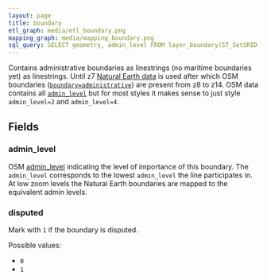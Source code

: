 ```yaml
---
layout: page
title: boundary
etl_graph: media/etl_boundary.png
mapping_graph: media/mapping_boundary.png
sql_query: SELECT geometry, admin_level FROM layer_boundary(ST_SetSRID('BOX3D(-20037508.34 -20037508.34, 20037508.34 20037508.34)'::box3d, 3857 ), 14)
---
```

Contains administrative boundaries as linestrings (no maritime boundaries yet) as linestrings.
Until z7 [Natural Earth data](http://www.naturalearthdata.com/downloads/10m-cultural-vectors/10m-admin-0-countries/)
is used after which OSM boundaries ([`boundary=administrative`](http://wiki.openstreetmap.org/wiki/Tag:boundary%3Dadministrative)) are present from z8 to z14.
OSM data contains all [`admin_level`](http://wiki.openstreetmap.org/wiki/Tag:boundary%3Dadministrative#admin_level)
but for most styles it makes sense to just style `admin_level=2` and `admin_level=4`.

## Fields

### admin_level

OSM [admin_level](http://wiki.openstreetmap.org/wiki/Tag:boundary%3Dadministrative#admin_level)
indicating the level of importance of this boundary.
The `admin_level` corresponds to the lowest `admin_level`
the line participates in.
At low zoom levels the Natural Earth boundaries are mapped to the equivalent admin levels.

### disputed

Mark with `1` if the boundary is disputed.

Possible values:

- `0`
- `1`




